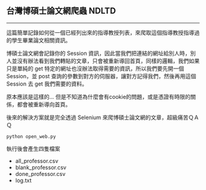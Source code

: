 ## 台灣博碩士論文網爬蟲 NDLTD
---
這篇簡單記錄如何從一個已經列出來的指導教授列表，來爬取這個指導教授指導過的學生畢業論文相關資訊。

博碩士論文網會記錄你的 Session 資訊，因此當我們把連結的網址給別人時，別人並沒有辦法看到我們轉貼的文章，只會被重新導回首頁，同樣的邏輯，我們如果只是單純的 get 特定的網址也沒辦法取得需要的資訊，所以我們要先開一個Session，並 post 查詢的參數到對方的伺服器，讓對方記得我們，然後再用這個 Session 去 get 我們需要的資料。

原本應該是這樣的...
但是不知道為什麼會有cookie的問題，或是憑證有時限的關係，都會被重新導向首頁。

後來的解決方案就是完全透過 Selenium 來爬博碩士論文網的文章，超級痛苦ＱＡＱ
```
python open_web.py
```
執行後會產生四隻檔案
- all_professor.csv
- blank_professor.csv
- done_professor.csv
- log.txt

